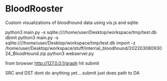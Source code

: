 # BloodRooster
Custom visualizations of bloodhound data using vis.js and sqlite


python3 main.py -s sqlite:////home/user/Desktop/workspace/tmp/test.db dbinit
python3 main.py -s sqlite:////home/user/Desktop/workspace/tmp/test.db import -z /home/user/Desktop/workspace/stuff/internal_bloodhound/20220308093024_BloodHound.zip
python3 webserver.py


from browser
http://127.0.0.1/graph
	hit submit 
	
SRC and DST dont do anything yet....submit just does path to DA
